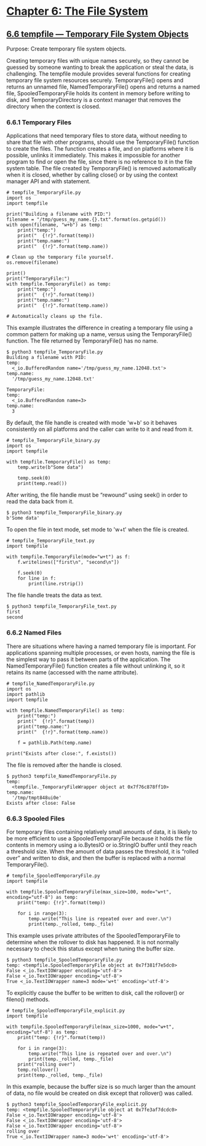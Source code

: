 # [Chapter 6: The File System](https://pymotw.com/3/file_access.html)

## [6.6 tempfile — Temporary File System Objects](https://pymotw.com/3/tempfile/index.html)

Purpose:	Create temporary file system objects.

Creating temporary files with unique names securely, so they cannot be guessed by someone wanting to break the application or steal the data, is challenging. The tempfile module provides several functions for creating temporary file system resources securely. TemporaryFile() opens and returns an unnamed file, NamedTemporaryFile() opens and returns a named file, SpooledTemporaryFile holds its content in memory before writing to disk, and TemporaryDirectory is a context manager that removes the directory when the context is closed.

### 6.6.1 Temporary Files

Applications that need temporary files to store data, without needing to share that file with other programs, should use the TemporaryFile() function to create the files. The function creates a file, and on platforms where it is possible, unlinks it immediately. This makes it impossible for another program to find or open the file, since there is no reference to it in the file system table. The file created by TemporaryFile() is removed automatically when it is closed, whether by calling close() or by using the context manager API and with statement.

```
# tempfile_TemporaryFile.py
import os
import tempfile

print("Building a filename with PID:")
filename = "/tmp/guess_my_name.{}.txt".format(os.getpid())
with open(filename, "w+b") as temp:
    print("temp:")
    print("  {!r}".format(temp))
    print("temp.name:")
    print("  {!r}".format(temp.name))

# Clean up the temporary file yourself.
os.remove(filename)

print()
print("TemporaryFile:")
with tempfile.TemporaryFile() as temp:
    print("temp:")
    print("  {!r}".format(temp))
    print("temp.name:")
    print("  {!r}".format(temp.name))

# Automatically cleans up the file.
```

This example illustrates the difference in creating a temporary file using a common pattern for making up a name, versus using the TemporaryFile() function. The file returned by TemporaryFile() has no name.

```
$ python3 tempfile_TemporaryFile.py
Building a filename with PID:
temp:
  <_io.BufferedRandom name='/tmp/guess_my_name.12048.txt'>
temp.name:
  '/tmp/guess_my_name.12048.txt'

TemporaryFile:
temp:
  <_io.BufferedRandom name=3>
temp.name:
  3
```

By default, the file handle is created with mode 'w+b' so it behaves consistently on all platforms and the caller can write to it and read from it.

```
# tempfile_TemporaryFile_binary.py
import os
import tempfile

with tempfile.TemporaryFile() as temp:
    temp.write(b"Some data")

    temp.seek(0)
    print(temp.read())
```

After writing, the file handle must be “rewound” using seek() in order to read the data back from it.

```
$ python3 tempfile_TemporaryFile_binary.py
b'Some data'
```

To open the file in text mode, set mode to 'w+t' when the file is created.

```
# tempfile_TemporaryFile_text.py
import tempfile

with tempfile.TemporaryFile(mode="w+t") as f:
    f.writelines(["first\n", "second\n"])

    f.seek(0)
    for line in f:
        print(line.rstrip())
```

The file handle treats the data as text.

```
$ python3 tempfile_TemporaryFile_text.py
first
second
```

### 6.6.2 Named Files

There are situations where having a named temporary file is important. For applications spanning multiple processes, or even hosts, naming the file is the simplest way to pass it between parts of the application. The NamedTemporaryFile() function creates a file without unlinking it, so it retains its name (accessed with the name attribute).

```
# tempfile_NamedTemporaryFile.py
import os
import pathlib
import tempfile

with tempfile.NamedTemporaryFile() as temp:
    print("temp:")
    print("  {!r}".format(temp))
    print("temp.name:")
    print("  {!r}".format(temp.name))

    f = pathlib.Path(temp.name)

print("Exists after close:", f.exists())
```

The file is removed after the handle is closed.

```
$ python3 tempfile_NamedTemporaryFile.py
temp:
  <tempfile._TemporaryFileWrapper object at 0x7f76c878ff10>
temp.name:
  '/tmp/tmpt848ui0e'
Exists after close: False
```

### 6.6.3 Spooled Files

For temporary files containing relatively small amounts of data, it is likely to be more efficient to use a SpooledTemporaryFile because it holds the file contents in memory using a io.BytesIO or io.StringIO buffer until they reach a threshold size. When the amount of data passes the threshold, it is “rolled over” and written to disk, and then the buffer is replaced with a normal TemporaryFile().

```
# tempfile_SpooledTemporaryFile.py
import tempfile

with tempfile.SpooledTemporaryFile(max_size=100, mode="w+t", encoding="utf-8") as temp:
    print("temp: {!r}".format(temp))

    for i in range(3):
        temp.write("This line is repeated over and over.\n")
        print(temp._rolled, temp._file)
```

This example uses private attributes of the SpooledTemporaryFile to determine when the rollover to disk has happened. It is not normally necessary to check this status except when tuning the buffer size.

```
$ python3 tempfile_SpooledTemporaryFile.py
temp: <tempfile.SpooledTemporaryFile object at 0x7f381f7e5dc0>
False <_io.TextIOWrapper encoding='utf-8'>
False <_io.TextIOWrapper encoding='utf-8'>
True <_io.TextIOWrapper name=3 mode='w+t' encoding='utf-8'>
```

To explicitly cause the buffer to be written to disk, call the rollover() or fileno() methods.

```
# tempfile_SpooledTemporaryFile_explicit.py
import tempfile

with tempfile.SpooledTemporaryFile(max_size=1000, mode="w+t", encoding="utf-8") as temp:
    print("temp: {!r}".format(temp))

    for i in range(3):
        temp.write("This line is repeated over and over.\n")
        print(temp._rolled, temp._file)
    print("rolling over")
    temp.rollover()
    print(temp._rolled, temp._file)
```

In this example, because the buffer size is so much larger than the amount of data, no file would be created on disk except that rollover() was called.

```
$ python3 tempfile_SpooledTemporaryFile_explicit.py
temp: <tempfile.SpooledTemporaryFile object at 0x7fe3af7dcdc0>
False <_io.TextIOWrapper encoding='utf-8'>
False <_io.TextIOWrapper encoding='utf-8'>
False <_io.TextIOWrapper encoding='utf-8'>
rolling over
True <_io.TextIOWrapper name=3 mode='w+t' encoding='utf-8'>
```

